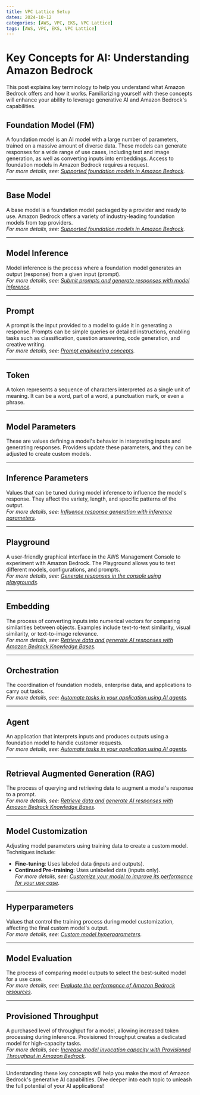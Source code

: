 ```yaml
---
title: VPC Lattice Setup
dates: 2024-10-12
categories: [AWS, VPC, EKS, VPC Lattice]
tags: [AWS, VPC, EKS, VPC Lattice]
---
```


# Key Concepts for AI: Understanding Amazon Bedrock

This post explains key terminology to help you understand what Amazon Bedrock offers and how it works. Familiarizing yourself with these concepts will enhance your ability to leverage generative AI and Amazon Bedrock's capabilities.

## **Foundation Model (FM)**
A foundation model is an AI model with a large number of parameters, trained on a massive amount of diverse data. These models can generate responses for a wide range of use cases, including text and image generation, as well as converting inputs into embeddings. Access to foundation models in Amazon Bedrock requires a request.  
_For more details, see: [Supported foundation models in Amazon Bedrock](#)._

---

## **Base Model**
A base model is a foundation model packaged by a provider and ready to use. Amazon Bedrock offers a variety of industry-leading foundation models from top providers.  
_For more details, see: [Supported foundation models in Amazon Bedrock](#)._

---

## **Model Inference**
Model inference is the process where a foundation model generates an output (response) from a given input (prompt).  
_For more details, see: [Submit prompts and generate responses with model inference](#)._

---

## **Prompt**
A prompt is the input provided to a model to guide it in generating a response. Prompts can be simple queries or detailed instructions, enabling tasks such as classification, question answering, code generation, and creative writing.  
_For more details, see: [Prompt engineering concepts](#)._

---

## **Token**
A token represents a sequence of characters interpreted as a single unit of meaning. It can be a word, part of a word, a punctuation mark, or even a phrase.

---

## **Model Parameters**
These are values defining a model's behavior in interpreting inputs and generating responses. Providers update these parameters, and they can be adjusted to create custom models.

---

## **Inference Parameters**
Values that can be tuned during model inference to influence the model's response. They affect the variety, length, and specific patterns of the output.  
_For more details, see: [Influence response generation with inference parameters](#)._

---

## **Playground**
A user-friendly graphical interface in the AWS Management Console to experiment with Amazon Bedrock. The Playground allows you to test different models, configurations, and prompts.  
_For more details, see: [Generate responses in the console using playgrounds](#)._

---

## **Embedding**
The process of converting inputs into numerical vectors for comparing similarities between objects. Examples include text-to-text similarity, visual similarity, or text-to-image relevance.  
_For more details, see: [Retrieve data and generate AI responses with Amazon Bedrock Knowledge Bases](#)._

---

## **Orchestration**
The coordination of foundation models, enterprise data, and applications to carry out tasks.  
_For more details, see: [Automate tasks in your application using AI agents](#)._

---

## **Agent**
An application that interprets inputs and produces outputs using a foundation model to handle customer requests.  
_For more details, see: [Automate tasks in your application using AI agents](#)._

---

## **Retrieval Augmented Generation (RAG)**
The process of querying and retrieving data to augment a model's response to a prompt.  
_For more details, see: [Retrieve data and generate AI responses with Amazon Bedrock Knowledge Bases](#)._

---

## **Model Customization**
Adjusting model parameters using training data to create a custom model. Techniques include:
- **Fine-tuning**: Uses labeled data (inputs and outputs).
- **Continued Pre-training**: Uses unlabeled data (inputs only).  
_For more details, see: [Customize your model to improve its performance for your use case](#)._

---

## **Hyperparameters**
Values that control the training process during model customization, affecting the final custom model's output.  
_For more details, see: [Custom model hyperparameters](#)._

---

## **Model Evaluation**
The process of comparing model outputs to select the best-suited model for a use case.  
_For more details, see: [Evaluate the performance of Amazon Bedrock resources](#)._

---

## **Provisioned Throughput**
A purchased level of throughput for a model, allowing increased token processing during inference. Provisioned throughput creates a dedicated model for high-capacity tasks.  
_For more details, see: [Increase model invocation capacity with Provisioned Throughput in Amazon Bedrock](#)._

---

Understanding these key concepts will help you make the most of Amazon Bedrock's generative AI capabilities. Dive deeper into each topic to unleash the full potential of your AI applications!
